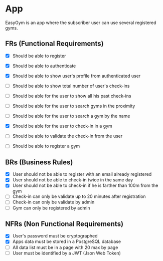# App

EasyGym is an app where the subscriber user can use several registered gyms.

## FRs (Functional Requirements)

- [X] Should be able to register
- [X] Should be able to authenticate
- [X] Should be able to show user's profile from authenticated user
- [ ] Should be able to show total number of user's check-ins
- [ ] Should be able for the user to show all his past check-ins
- [ ] Should be able for the user to search gyms in the proximity
- [ ] Should be able for the user to search a gym by the name
- [X] Should be able for the user to check-in in a gym
- [ ] Should be able to validate the check-in from the user
- [ ] Should be able to register a gym


## BRs (Business Rules)

- [X] User should not be able to register with an email already registered
- [X] User should not be able to check-in twice in the same day
- [X] User should not be able to check-in if he is farther than 100m from the gym
- [ ] Check-in can only be validate up to 20 minutes after registration
- [ ] Check-in can only be validate by admin
- [ ] Gym can only be registered by admin

## NFRs (Non Functional Requirements)
- [X] User's password must be cryptographed
- [X] Apps data must be stored in a PostgreSQL database
- [ ] All data list must be in a page with 20 max by page
- [ ] User must be identified by a JWT (Json Web Token)